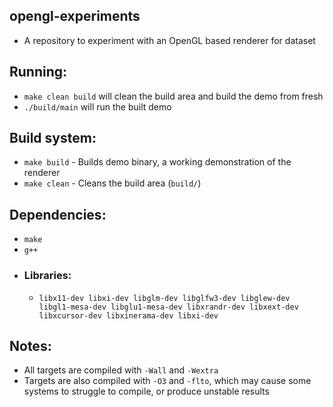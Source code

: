 ## opengl-experiments
  - A repository to experiment with an OpenGL based renderer for dataset

## Running:
  - `make clean build` will clean the build area and build the demo from fresh
  - `./build/main` will run the built demo

## Build system:
  - `make build` - Builds demo binary, a working demonstration of the renderer
  - `make clean` - Cleans the build area (`build/`)

## Dependencies:
  - `make`
  - `g++`
  - ### Libraries:
    - `libx11-dev libxi-dev libglm-dev libglfw3-dev libglew-dev libgl1-mesa-dev libglu1-mesa-dev libxrandr-dev libxext-dev libxcursor-dev libxinerama-dev libxi-dev`

## Notes:
  - All targets are compiled with `-Wall` and `-Wextra`
  - Targets are also compiled with `-O3` and `-flto`, which may cause some systems to struggle to compile, or produce unstable results
